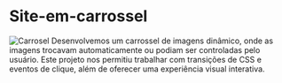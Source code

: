 # Site-em-carrossel
![Carrosel](https://github.com/user-attachments/assets/9d9bf529-279c-413a-b022-7fd34c8ef81f)
Desenvolvemos um carrossel de imagens dinâmico, onde as imagens trocavam automaticamente ou podiam ser controladas pelo usuário. Este projeto nos permitiu trabalhar com transições de CSS e eventos de clique, além de oferecer uma experiência visual interativa.
